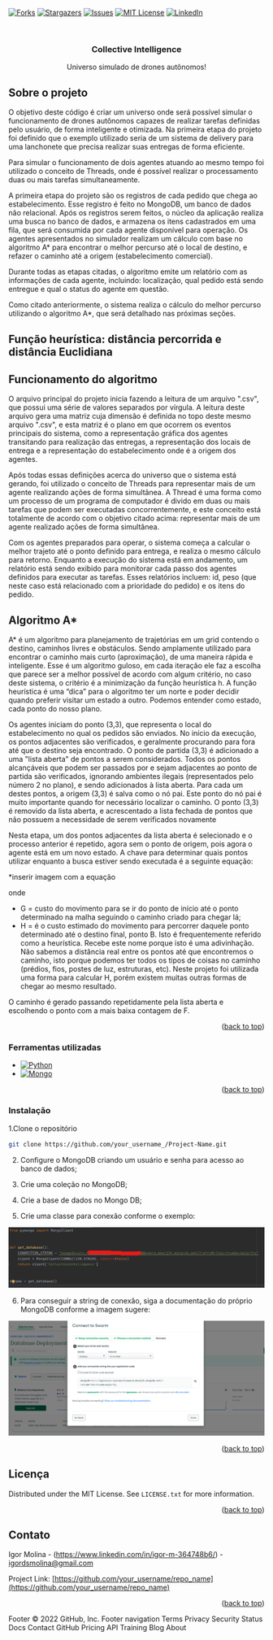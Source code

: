 <!-- Improved compatibility of back to top link: See: https://github.com/othneildrew/Best-README-Template/pull/73 -->
<a name="readme-top"></a>
<!--
*** Thanks for checking out the Best-README-Template. If you have a suggestion
*** that would make this better, please fork the repo and create a pull request
*** or simply open an issue with the tag "enhancement".
*** Don't forget to give the project a star!
*** Thanks again! Now go create something AMAZING! :D
-->

<!-- PROJECT SHIELDS -->
<!--
*** I'm using markdown "reference style" links for readability.
*** Reference links are enclosed in brackets [ ] instead of parentheses ( ).
*** See the bottom of this document for the declaration of the reference variables
*** for contributors-url, forks-url, etc. This is an optional, concise syntax you may use.
*** https://www.markdownguide.org/basic-syntax/#reference-style-links
-->
[![Forks][forks-shield]][forks-url]
[![Stargazers][stars-shield]][stars-url]
[![Issues][issues-shield]][issues-url]
[![MIT License][license-shield]][license-url]
[![LinkedIn][linkedin-shield]][linkedin-url]

<br />
<div align="center">

  <h3 align="center">Collective Intelligence</h3>

  <p align="center">
    Universo simulado de drones autônomos!
    <br />
  </p>
</div>

<!-- ABOUT THE PROJECT -->
## Sobre o projeto

O objetivo deste código é criar um universo onde será possível simular o funcionamento de drones autônomos capazes de 
realizar tarefas definidas pelo usuário, de forma inteligente e otimizada. Na primeira etapa do projeto foi definido que 
o exemplo utilizado seria de um sistema de delivery para uma lanchonete que precisa realizar suas entregas de forma eficiente.

Para simular o funcionamento de dois agentes atuando ao mesmo tempo foi utilizado o conceito de Threads, onde é possível realizar o processamento duas ou mais tarefas simultaneamente.

A primeira etapa do projeto são os registros de cada pedido que chega ao estabelecimento. Esse registro é feito no MongoDB, um banco de dados não relacional.
Após os registros serem feitos, o núcleo da aplicação realiza uma busca no banco de dados, e armazena os itens cadastrados em uma fila, que será consumida por cada agente disponível para operação.
Os agentes apresentados no simulador realizam um cálculo com base no algoritmo A* para encontrar o melhor percurso até o local de destino, e refazer o caminho até a origem (estabelecimento comercial).

Durante todas as etapas citadas, o algoritmo emite um relatório com as informações de cada agente, incluindo: localização, qual pedido está sendo entregue e qual o status do agente em questão.

Como citado anteriormente, o sistema realiza o cálculo do melhor percurso utilizando o algoritmo A*, que será detalhado nas próximas seções.

## Função heurística: distância percorrida e distância Euclidiana



## Funcionamento do algoritmo

O arquivo principal do projeto inicia fazendo a leitura de um arquivo ".csv", que possui uma série de valores separados por vírgula. A leitura deste arquivo gera uma matriz cuja dimensão é definida no topo deste mesmo arquivo ".csv", e esta matriz é o plano em que ocorrem os eventos principais do sistema, como a representação gráfica dos agentes transitando para realização das entregas, a representação dos locais de entrega e a representação do estabelecimento onde é a origem dos agentes.

Após todas essas definições acerca do universo que o sistema está gerando, foi utilizado o conceito de Threads para representar mais de um agente realizando ações de forma simultânea. A Thread é uma forma como um processo de um programa de computador é divido em duas ou mais tarefas que podem ser executadas concorrentemente, e este conceito está totalmente de acordo com o objetivo citado acima: representar mais de um agente realizado ações de forma simultânea.

Com os agentes preparados para operar, o sistema começa a calcular o melhor trajeto até o ponto definido para entrega, e realiza o mesmo cálculo para retorno. Enquanto a execução do sistema está em andamento, um relatório está sendo exibido para monitorar cada passo dos agentes definidos para executar as tarefas. Esses relatórios incluem: id, peso (que neste caso está relacionado com a prioridade do pedido) e os itens do pedido.

## Algoritmo A*

A* é um algoritmo para planejamento de trajetórias em um grid contendo o destino, caminhos livres e obstáculos. Sendo amplamente utilizado para encontrar o caminho mais curto (aproximação), de uma maneira rápida e inteligente. Esse é um algoritmo guloso, em cada iteração ele faz a escolha que parece ser a melhor possível de acordo com algum critério, no caso deste sistema, o critério é a minimização da função heurística h. A função heurística é uma “dica” para o algoritmo
ter um norte e poder decidir quando preferir visitar um estado a outro. Podemos entender como estado, cada ponto do nosso plano.

Os agentes iniciam do ponto (3,3), que representa o local do estabelecimento no qual os pedidos são enviados. No início da execução, os pontos adjacentes são verificados, e geralmente procurando para fora até que o destino seja encontrado. O ponto de partida (3,3) é adicionado a uma "lista aberta" de pontos a serem considerados. Todos os pontos alcançáveis que podem ser passados por e sejam adjacentes ao ponto de
partida são verificados, ignorando ambientes ilegais (representados pelo número 2 no plano), e sendo adicionados à lista aberta. Para
cada um destes pontos, a origem (3,3) é salva como o nó pai. Este ponto do nó pai é muito importante quando for necessário localizar o caminho. O ponto (3,3) é removido da lista aberta, e acrescentado a lista fechada de pontos que não possuem a necessidade de serem verificados novamente

Nesta etapa, um dos pontos adjacentes da lista aberta é selecionado e o processo anterior é repetido, agora sem o ponto de origem, pois agora o agente está em um novo estado. A chave para determinar quais pontos utilizar enquanto a busca estiver sendo executada é a seguinte equação:

*inserir imagem com a equação

onde

* G = custo do movimento para se ir do ponto de início até o ponto determinado na malha
seguindo o caminho criado para chegar lá;
* H = é o custo estimado do movimento para percorrer daquele ponto determinado até o destino final, ponto
B. Isto é frequentemente referido como a heurística. Recebe este nome porque isto é uma adivinhação. Não sabemos a distância real entre os
pontos até que encontremos o caminho, isto porque podemos ter todos os tipos de coisas no caminho
(prédios, fios, postes de luz, estruturas, etc). Neste projeto foi utilizada uma forma para calcular H, porém existem muitas outras formas de chegar ao mesmo resultado.

O caminho é gerado passando repetidamente pela lista aberta e escolhendo o ponto com a mais
baixa contagem de F.

<p align="right">(<a href="#readme-top">back to top</a>)</p>

### Ferramentas utilizadas

* [![Python][Python.org]][python-url]
* [![Mongo][mongo-shield]][mongo-url]

<p align="right">(<a href="#readme-top">back to top</a>)</p>

### Instalação

1.Clone o repositório
   ```sh
   git clone https://github.com/your_username_/Project-Name.git
   ```

2. Configure o MongoDB criando um usuário e senha para acesso ao banco de dados;

3. Crie uma coleção no MongoDB;

4. Crie a base de dados no Mongo DB;

5. Crie uma classe para conexão conforme o exemplo:

![](data/cap2.png)

6. Para conseguir a string de conexão, siga a documentação do próprio MongoDB conforme a imagem sugere:

![](data/cap1.png)

<p align="right">(<a href="#readme-top">back to top</a>)</p>

<!-- LICENSE -->
## Licença

Distributed under the MIT License. See `LICENSE.txt` for more information.

<p align="right">(<a href="#readme-top">back to top</a>)</p>

<!-- CONTACT -->
## Contato

Igor Molina - (https://www.linkedin.com/in/igor-m-364748b6/) - igordsmolina@gmail.com

Project Link: [https://github.com/your_username/repo_name](https://github.com/your_username/repo_name)

<p align="right">(<a href="#readme-top">back to top</a>)</p>

<!-- MARKDOWN LINKS & IMAGES -->
<!-- https://www.markdownguide.org/basic-syntax/#reference-style-links -->
[forks-shield]: https://img.shields.io/github/forks/othneildrew/Best-README-Template.svg?style=for-the-badge
[forks-url]: https://github.com/othneildrew/Best-README-Template/network/members
[stars-shield]: https://img.shields.io/github/stars/othneildrew/Best-README-Template.svg?style=for-the-badge
[stars-url]: https://github.com/othneildrew/Best-README-Template/stargazers
[issues-shield]: https://img.shields.io/github/issues/othneildrew/Best-README-Template.svg?style=for-the-badge
[issues-url]: https://github.com/othneildrew/Best-README-Template/issues
[license-shield]: https://img.shields.io/github/license/othneildrew/Best-README-Template.svg?style=for-the-badge
[license-url]: https://github.com/othneildrew/Best-README-Template/blob/master/LICENSE.txt
[linkedin-shield]: https://img.shields.io/badge/-LinkedIn-black.svg?style=for-the-badge&logo=linkedin&colorB=555
[linkedin-url]: https://linkedin.com/in/othneildrew
[product-screenshot]: images/screenshot.png
[Python.org]: https://img.shields.io/badge/python-3670A0?style=for-the-badge&logo=python&logoColor=ffdd54
[python-url]: https://www.python.org
[mongo-shield]: https://img.shields.io/badge/mongoDB-3670A0?style=for-the-badge&logo=mongodb&logoColor=green
[mongo-url]: https://www.mongodb.com/home
Footer
© 2022 GitHub, Inc.
Footer navigation
Terms
Privacy
Security
Status
Docs
Contact GitHub
Pricing
API
Training
Blog
About
